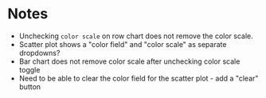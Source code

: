 # Notes

- Unchecking `color scale` on row chart does not remove the color scale.
- Scatter plot shows a "color field" and "color scale" as separate dropdowns?
- Bar chart does not remove color scale after unchecking color scale toggle
- Need to be able to clear the color field for the scatter plot - add a "clear" button
